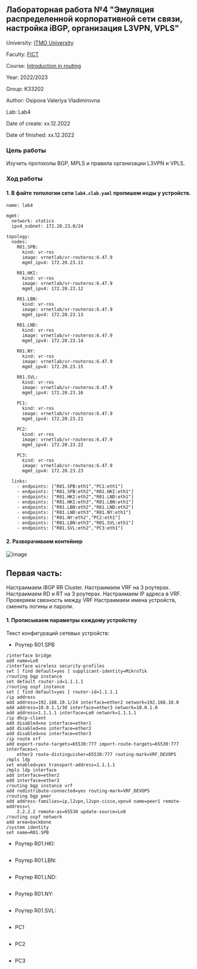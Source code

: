 ## Лабораторная работа №4 "Эмуляция распределенной корпоративной сети связи, настройка iBGP, организация L3VPN, VPLS"

University: [ITMO University](https://itmo.ru/ru/)

Faculty: [FICT](https://fict.itmo.ru)

Course: [Introduction in routing](https://github.com/itmo-ict-faculty/introduction-in-routing)

Year: 2022/2023

Group: K33202

Author: Osipova Valeriya Vladimirovna

Lab: Lab4

Date of create: хх.12.2022

Date of finished: хх.12.2022

### Цель работы
Изучить протоколы BGP, MPLS и правила организации L3VPN и VPLS.

### Ход работы
#### 1. В файте топологии сети ```lab4.clab.yaml``` пропишем ноды у устройств.
```
name: lab4

mgmt:
  network: statics
  ipv4_subnet: 172.20.23.0/24

topology:
  nodes:
    R01.SPB:
      kind: vr-ros
      image: vrnetlab/vr-routeros:6.47.9
      mgmt_ipv4: 172.20.23.11

    R01.HKI:
      kind: vr-ros
      image: vrnetlab/vr-routeros:6.47.9
      mgmt_ipv4: 172.20.23.12

    R01.LBN:
      kind: vr-ros
      image: vrnetlab/vr-routeros:6.47.9
      mgmt_ipv4: 172.20.23.13

    R01.LND:
      kind: vr-ros
      image: vrnetlab/vr-routeros:6.47.9
      mgmt_ipv4: 172.20.23.14
    
    R01.NY:
      kind: vr-ros
      image: vrnetlab/vr-routeros:6.47.9
      mgmt_ipv4: 172.20.23.15

    R01.SVL:
      kind: vr-ros
      image: vrnetlab/vr-routeros:6.47.9
      mgmt_ipv4: 172.20.23.16
    
    PC1:
      kind: vr-ros
      image: vrnetlab/vr-routeros:6.47.9
      mgmt_ipv4: 172.20.23.21

    PC2:
      kind: vr-ros
      image: vrnetlab/vr-routeros:6.47.9
      mgmt_ipv4: 172.20.23.22
    
    PC3:
      kind: vr-ros
      image: vrnetlab/vr-routeros:6.47.9
      mgmt_ipv4: 172.20.23.23
    
  links:
    - endpoints: ["R01.SPB:eth1","PC1:eth1"]
    - endpoints: ["R01.SPB:eth2","R01.HKI:eth1"]
    - endpoints: ["R01.HKI:eth2","R01.LND:eth1"]
    - endpoints: ["R01.HKI:eth3","R01.LBN:eth1"]
    - endpoints: ["R01.LBN:eth2","R01.LND:eth2"]
    - endpoints: ["R01.LND:eth3","R01.NY:eth1"]
    - endpoints: ["R01.NY:eth2","PC2:eth1"]
    - endpoints: ["R01.LBN:eth3","R01.SVL:eth1"]
    - endpoints: ["R01.SVL:eth2","PC3:eth1"]
```
#### 2. Разворачиваем контейнер 
![image](https://user-images.githubusercontent.com/64967406/211038808-661d53c3-11d0-49b1-b46b-2820da270568.png)

## Первая часть:

Настраимаем iBGP RR Cluster.
Настраимаем VRF на 3 роутерах.
Настраимаем RD и RT на 3 роутерах.
Настраимаем IP адреса в VRF.
Проверяем связность между VRF
Настраимаем имена устройств, сменить логины и пароли.

#### 1. Прописываем параметры каждому устройству
Текст конфигураций сетевых устройств:
- Роутер R01.SPB
```
/interface bridge
add name=Lo0
/interface wireless security-profiles
set [ find default=yes ] supplicant-identity=MikroTik
/routing bgp instance
set default router-id=1.1.1.1
/routing ospf instance
set [ find default=yes ] router-id=1.1.1.1
/ip address
add address=192.168.10.1/24 interface=ether2 network=192.168.10.0
add address=10.0.1.1/30 interface=ether3 network=10.0.1.0
add address=1.1.1.1 interface=Lo0 network=1.1.1.1
/ip dhcp-client
add disabled=no interface=ether1
add disabled=no interface=ether2
add disabled=no interface=ether3
/ip route vrf
add export-route-targets=65530:777 import-route-targets=65530:777 interfaces=\
    ether2 route-distinguisher=65530:777 routing-mark=VRF_DEVOPS
/mpls ldp
set enabled=yes transport-address=1.1.1.1
/mpls ldp interface
add interface=ether2
add interface=ether3
/routing bgp instance vrf
add redistribute-connected=yes routing-mark=VRF_DEVOPS
/routing bgp peer
add address-families=ip,l2vpn,l2vpn-cisco,vpnv4 name=peer1 remote-address=\
    2.2.2.2 remote-as=65530 update-source=Lo0
/routing ospf network
add area=backbone
/system identity
set name=R01.SPB
```
- Роутер R01.HKI:
```
```
- Роутер R01.LBN:
```
```
- Роутер R01.LND:
```
```   
- Роутер R01.NY:
```
```
- Роутер R01.SVL:
```
```
- PC1
```
```
- PC2
```
```
- PC3
```
```
